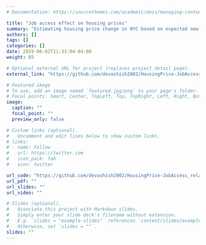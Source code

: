 ```yaml
---
# Documentation: https://sourcethemes.com/academic/docs/managing-content/

title: "Job access effect on housing prices"
summary: "Estimating housing price change in NYC based on expected new jobs in office developments"
authors: []
tags: []
categories: []
date: 2019-06-02T11:33:04-04:00
weight: 85

# Optional external URL for project (replaces project detail page).
external_link: "https://github.com/devashish2002/HousingPrice-JobAccess_relationship"

# Featured image
# To use, add an image named `featured.jpg/png` to your page's folder.
# Focal points: Smart, Center, TopLeft, Top, TopRight, Left, Right, BottomLeft, Bottom, BottomRight.
image:
  caption: ""
  focal_point: ""
  preview_only: false

# Custom links (optional).
#   Uncomment and edit lines below to show custom links.
# links:
# - name: Follow
#   url: https://twitter.com
#   icon_pack: fab
#   icon: twitter

url_code: "https://github.com/devashish2002/HousingPrice-JobAccess_relationship"
url_pdf: ""
url_slides: ""
url_video: ""

# Slides (optional).
#   Associate this project with Markdown slides.
#   Simply enter your slide deck's filename without extension.
#   E.g. `slides = "example-slides"` references `content/slides/example-slides.md`.
#   Otherwise, set `slides = ""`.
slides: ""
---
```

